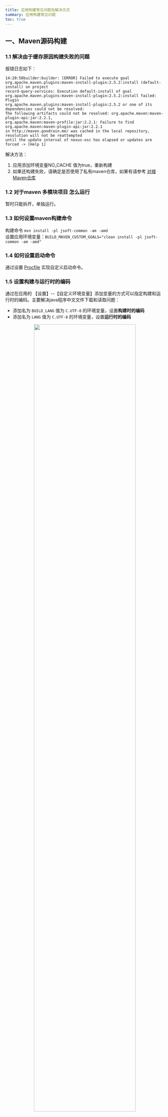 ```yaml
---
title: 应用构建常见问题及解决方式
summary: 应用构建常见问题
toc: true
---
```


## 一、Maven源码构建

### 1.1 解决由于缓存原因构建失败的问题
报错日志如下：

```log
14:20:58builder:builder: [ERROR] Failed to execute goal 
org.apache.maven.plugins:maven-install-plugin:2.5.2:install (default-install) on project 
record-query-services: Execution default-install of goal 
org.apache.maven.plugins:maven-install-plugin:2.5.2:install failed: Plugin 
org.apache.maven.plugins:maven-install-plugin:2.5.2 or one of its dependencies could not be resolved: 
The following artifacts could not be resolved: org.apache.maven:maven-plugin-api:jar:2.2.1, 
org.apache.maven:maven-profile:jar:2.2.1: Failure to find org.apache.maven:maven-plugin-api:jar:2.2.1 
in http://maven.goodrain.me/ was cached in the local repository, resolution will not be reattempted 
until the update interval of nexus-osc has elapsed or updates are forced -> [Help 1]
```

解决方法：  
1. 应用添加环境变量NO_CACHE 值为true，重新构建  
2. 如果还构建失败，请确定是否使用了私有maven仓库，如果有请参考 [对接Maven仓库
](../../best-practice/ci-cd/connection-maven-repository.html)  

### 1.2 对于maven 多模块项目 怎么运行

暂时只能拆开，单独运行。

### 1.3 如何设置maven构建命令

构建命令 `mvn install -pl jsoft-common -am -amd`  
设置应用环境变量：`BUILD_MAVEN_CUSTOM_GOALS="clean install -pl jsoft-common -am -amd"`  

### 1.4 如何设置启动命令

通过设置 [Procfile](../language-support/java.html#3-4) 实现自定义启动命令。

### 1.5 设置构建与运行时的编码

通过在应用的 【设置】--【自定义环境变量】添加变量的方式可以指定构建和运行时的编码。主要解决java程序中文文件下载和读取问题：

- 添加名为 `BUILD_LANG` 值为 `C.UTF-8` 的环境变量，设置<b>构建时的编码</b>
- 添加名为 `LANG` 值为 `C.UTF-8` 的环境变量，设置<b>运行时的编码</b>

<center>
<img src="https://static.goodrain.com/images/docs/3.6/user-manual/trouble-shooting/tb1-5.png" width=80% />
</center>

## 二、应用运行异常如何排查

### 2.1 单一应用异常
示例应用URL:  `http://console.goodrain.com/#/team/goodrain/region/ali-sh/app/gr33927d/overview`

<img src="https://static.goodrain.com/images/docs/3.6/user-manual/Issue/WX20180726-164608@2x.png" width=100% />

1. 查看应用日志看服务是否有报错日志

2.  查看应用状态

  ```
  grctl service get http://console.goodrain.com/#/team/goodrain/region/ali-sh/app/gr33927d/overview
  ```

  看pod的`PodStatus`状态是否为`True`,正常情况如下`PodStatus:    	Initialized : True  Ready : True  PodScheduled : True`

3. 登录到pod所在节点(PodHostIP/PodHostName),查看容器状态`dps |head -10`或者`ctop`

4. 可以排查一下docker, kubelet的状态。

### 2.2 多个应用或者全部应用都异常

1. 检查集群状态 `grctl cluster` 是否有服务或者节点异常。
2. 若集群正常，根据单一应用异常的查询方式分别查询每个应用。



当使用Rainbond 遇到问题时，请先参考本篇文档。如果问题未解决，请按文档要求收集相关信息通过 Github [反馈给 Rainbond开发者](https://github.com/goodrain/rainbond/issues/new)。